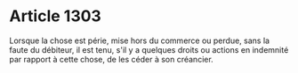 # Article 1303

Lorsque la chose est périe, mise hors du commerce ou perdue, sans la faute du débiteur, il est tenu, s'il y a quelques droits ou actions en indemnité par rapport à cette chose, de les céder à son créancier.
